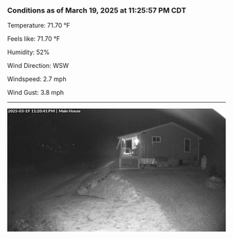 ### Conditions as of March 19, 2025 at 11:25:57 PM CDT 

Temperature: 71.70 &deg;F

Feels like: 71.70 &deg;F

Humidity: 52%

Wind Direction: WSW

Windspeed: 2.7 mph

Wind Gust: 3.8 mph

---

<img src="./images/latest.jpeg"/>

